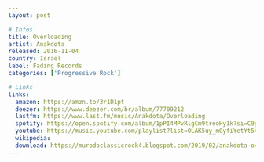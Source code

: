 ```yaml
---
layout: post

# Infos
title: Overloading
artist: Anakdota
released: 2016-11-04
country: Israel
label: Fading Records
categories: ['Progressive Rock']

# Links
links:
  amazon: https://amzn.to/3r1D1pt
  deezer: https://www.deezer.com/br/album/77709212
  lastfm: https://www.last.fm/music/Anakdota/Overloading
  spotify: https://open.spotify.com/album/1pPI4MPvRlgCm9treoHy1k?si=C9g8493BR-ak8YToF9W-nw
  youtube: https://music.youtube.com/playlist?list=OLAK5uy_mGyfiYetYt5VCkVu5Bs_uhODC3qxdN37U
  wikipedia:
  download: https://murodoclassicrock4.blogspot.com/2019/02/anakdota-overloading-2016.html
---
```

